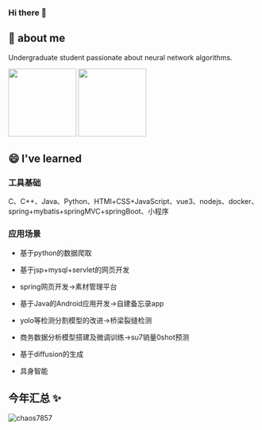 <!-- <img align="right" src="https://github-readme-stats.vercel.app/api?username=chaos7857&show_icons=true&count_private=false&theme=vue-dark" /> -->

### Hi there 👋
## 👯 about me
Undergraduate student passionate about neural network algorithms.


<!-- clone from liyupi -->
<img align="" height="137px" src="https://github-readme-stats.vercel.app/api?username=chaos7857&hide_title=true&hide_border=true&show_icons=true&include_all_commits=true&line_height=21&bg_color=0,EC6C6C,FFD479,FFFC79,73FA79&theme=graywhite&locale=cn" />
<img align="" height="137px" src="https://github-readme-stats.vercel.app/api/top-langs/?username=chaos7857&hide_title=true&hide_border=true&layout=compact&bg_color=0,73FA79,73FDFF,D783FF&theme=graywhite&locale=cn" />



<!--<details>
<summary>作品</summary>
</details>-->

<!-- <div align="center" >
    <img src="https://github-readme-streak-stats.herokuapp.com/?user=chaos7857&hide_border=true" />
</div> -->
<!-- <div align="center">
    <img height = "137px" src="https://github-readme-stats.vercel.app/api?username=chaos7857&show_icons=true&count_private=false" />
    <img align="" height="137px" src="https://github-readme-stats.vercel.app/api/top-langs/?username=chaos7857&hide_title=true&hide_border=true&layout=compact&bg_color=0,73FA79,73FDFF,D783FF&theme=graywhite&locale=cn" />
</div> -->

<!-- ## 🔭 I’m currently studying -->


## 😄 I've learned

### 工具基础
C、C++、Java、Python、HTMl+CSS+JavaScript、vue3、nodejs、docker、spring+mybatis+springMVC+springBoot、小程序

### 应用场景
- 基于python的数据爬取
- 基于jsp+mysql+servlet的网页开发
- spring网页开发->素材管理平台
- 基于Java的Android应用开发->自建备忘录app

- yolo等检测分割模型的改进->桥梁裂缝检测
- 商务数据分析模型搭建及微调训练->su7销量0shot预测
- 基于diffusion的生成
- 具身智能



<!--
**chaos7857/chaos7857** is a ✨ _special_ ✨ repository because its `README.md` (this file) appears on your GitHub profile.

Here are some ideas to get you started:

- 🔭 I’m currently working on ...
- 🌱 I’m currently learning ...
- 👯 I’m looking to collaborate on ...
- 🤔 I’m looking for help with ...
- 💬 Ask me about ...
- 📫 How to reach me: ...
- 😄 Pronouns: ...
- ⚡ Fun fact: ...
-->

## 今年汇总 ✨





<!-- <img align="right" src="https://github-readme-stats.vercel.app/api?username=chaos7857&show_icons=true&count_private=false" /> -->


<!-- ![Github统计](https://github-readme-stats.vercel.app/api?username=Zyronon&bg_color=30,e96443,904e95&title_color=fff&text_color=fff)
[![Star History Chart](https://api.star-history.com/svg?repos=chaos7857/chaos7857&type=Date)](https://star-history.com/#chaos7857/chaos7857&Date)
<img src="https://cr-skills-chart-widget.azurewebsites.net/api/api?username=chaos7857" width="auto"></img>
![](https://count.getloli.com/get/@chaos7857.github.readme) 
-->
<!-- <img src="https://profile-counter.glitch.me/chaos7857/count.svg">   -->


<img src="https://github-profile-trophy.vercel.app/?username=chaos7857" alt="chaos7857"/>
